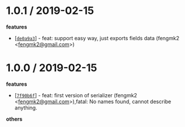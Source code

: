 
1.0.1 / 2019-02-15
==================

**features**
  * [[`de0a9a3`](http://github.com/eggjs/egg-serializer/commit/de0a9a3a0a9e9ece0d02a8e0d51079d2a4fc3ba8)] - feat: support easy way, just exports fields data (fengmk2 <<fengmk2@gmail.com>>)

1.0.0 / 2019-02-15
==================

**features**
  * [[`7f90b6f`](http://github.com/eggjs/egg-serializer/commit/7f90b6f753e8caffa4d65486b63b72ea548ca7fb)] - feat: first version of serializer (fengmk2 <<fengmk2@gmail.com>>),fatal: No names found, cannot describe anything.

**others**

